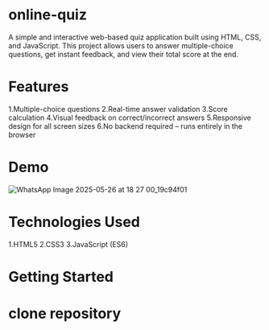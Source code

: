 # online-quiz
A simple and interactive web-based quiz application built using HTML, CSS, and JavaScript. This project allows users to answer multiple-choice questions, get instant feedback, and view their total score at the end.
# Features
1.Multiple-choice questions
2.Real-time answer validation
3.Score calculation
4.Visual feedback on correct/incorrect answers
5.Responsive design for all screen sizes
6.No backend required – runs entirely in the browser
# Demo
![WhatsApp Image 2025-05-26 at 18 27 00_19c94f01](https://github.com/user-attachments/assets/c19ca44b-7893-4476-a5fa-18d15662808e)

# Technologies Used
1.HTML5
2.CSS3
3.JavaScript (ES6)
# Getting Started
# clone repository


